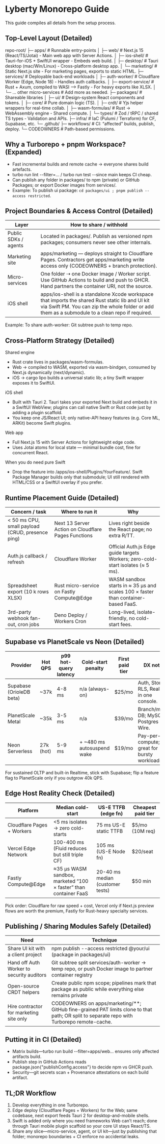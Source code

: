 # Lyberty Monorepo Guide

This guide compiles all details from the setup process.

## Top-Level Layout (Detailed)

repo-root/
├─ apps/ # Runnable entry-points
│ ├─ web/ # Next.js 15 (React/TS/Jotai) - Main web app with Server Actions.
│ ├─ ios-shell/ # Tauri-for-iOS + SwiftUI wrapper - Embeds web build.
│ ├─ desktop/ # Tauri desktop (mac/Win/Linux) - Cross-platform desktop app.
│ └─ marketing/ # Static Next.js site - For marketing pages, exports to static HTML.
├─ services/ # Deployable back-end workloads
│ ├─ auth-worker/ # Cloudflare Worker (Edge, Node 18) - Handles auth callbacks.
│ ├─ export-service/ # Rust + Axum, compiled to WASI ⟶ Fastly - For heavy exports like XLSX.
│ └─ … other micro-services # Add more as needed.
├─ packages/ # Shareable libraries
│ ├─ ui/ # Design-system React components and tokens.
│ ├─ core/ # Pure domain logic (TS).
│ ├─ crdt/ # Yjs helper wrappers for real-time collab.
│ ├─ wasm-formulas/ # Rust → WebAssembly engine - Shared compute.
│ └─ types/ # Zod / tRPC / shared TS types - Validation and APIs.
├─ infra/ # IaC (Pulumi / Terraform) for CF, Supabase, etc.
└─ .github/
├─ workflows/ # CI: “affected” builds, publish, deploy.
└─ CODEOWNERS # Path-based permissions.

## Why a Turborepo + pnpm Workspace? (Expanded)

- Fast incremental builds and remote cache → everyone shares build artefacts.
- turbo run lint --filter=... / turbo run test --since main keeps CI cheap.
- Can publish any folder in packages/ to npm (private) or GitHub Packages; or export Docker images from services/.
- Example: To publish ui package: `cd packages/ui ; pnpm publish --access restricted`.

## Project Boundaries & Access Control (Detailed)

| Layer                | How to share / withhold                                                                                                                                                                              |
| -------------------- | ---------------------------------------------------------------------------------------------------------------------------------------------------------------------------------------------------- |
| Public SDKs / agents | Located in packages/. Publish as versioned npm packages; consumers never see other internals.                                                                                                        |
| Marketing site       | apps/marketing — deploys straight to Cloudflare Pages. Contractors get apps/marketing write access only (CODEOWNERS + branch protection).                                                            |
| Micro-services       | One folder ⇢ one Docker image / Worker script. Use GitHub Actions to build and push to GHCR. Hand partners the container URI, not the source.                                                        |
| iOS shell            | apps/ios-shell is a standalone Xcode workspace that imports the shared Rust static lib and UI kit via Swift PM. You can zip the whole folder or add them as a submodule to a clean repo if required. |

Example: To share auth-worker: Git subtree push to temp repo.

## Cross-Platform Strategy (Detailed)

Shared engine

- Rust crate lives in packages/wasm-formulas.
- Web → compiled to WASM, exported via wasm-bindgen, consumed by Next.js dynamically (next/dynamic).
- iOS → cargo lipo builds a universal static lib; a tiny Swift wrapper exposes it to SwiftUI.

iOS shell

- Built with Tauri 2. Tauri takes your exported Next build and embeds it in a SwiftUI WebView; plugins can call native Swift or Rust code just by adding a plugin scaffold.
- You keep one JS/React UI; only native-API heavy features (e.g. Core ML, ARKit) become Swift plugins.

Web app

- Full Next.js 15 with Server Actions for lightweight edge code.
- Uses Jotai atoms for local state — minimal bundle cost, fine for concurrent React.

When you do need pure Swift

- Drop the feature into /apps/ios-shell/Plugins/YourFeature/. Swift Package Manager builds only that submodule; UI still rendered with HTML/CSS or a SwiftUI overlay if you prefer.

## Runtime Placement Guide (Detailed)

| Concern / task                                   | Where to run it                                     | Why                                                                               |
| ------------------------------------------------ | --------------------------------------------------- | --------------------------------------------------------------------------------- |
| < 50 ms CPU, small payload (CRUD, presence ping) | Next 13 Server Action on Cloudflare Pages Functions | Lives right beside the React page; no extra R/TT.                                 |
| Auth.js callback / refresh                       | Cloudflare Worker                                   | Official Auth.js Edge guide targets Workers; zero-cold-start isolates (≈ 5 ms).   |
| Spreadsheet export (10 k rows XLSX)              | Rust micro-service on Fastly Compute@Edge           | WASM sandbox starts in ≈ 35 µs and scales 100 × faster than container-based FaaS. |
| 3rd-party webhook fan-out, cron jobs             | Deno Deploy / Workers Cron                          | Long-lived, isolate-friendly, no cold-start fees.                                 |

## Supabase vs PlanetScale vs Neon (Detailed)

| Provider                 | Hot QPS   | p99 hot-query latency | Cold-start penalty         | First paid tier | DX notes                                     |
| ------------------------ | --------- | --------------------- | -------------------------- | --------------- | -------------------------------------------- |
| Supabase (OrioleDB beta) | ~37k      | 4-8 ms                | n/a (always-on)            | $25/mo          | Auth, Storage, RLS, Realtime in one console. |
| PlanetScale Metal        | ~35k      | 3-5 ms                | n/a                        | $39/mo          | Branch/merge DB; MySQL & Postgres Wire.      |
| Neon Serverless          | 27k (hot) | 5-9 ms                | + ~480 ms autosuspend wake | $19/mo          | Pay-per-compute; great for bursty workloads. |

For sustained OLTP and built-in Realtime, stick with Supabase; flip a feature flag to PlanetScale only if you outgrow 40k QPS.

## Edge Host Reality Check (Detailed)

| Platform                   | Median cold-start                                                | US-E TTFB (edge fn)              | Cheapest paid tier |
| -------------------------- | ---------------------------------------------------------------- | -------------------------------- | ------------------ |
| Cloudflare Pages + Workers | <5 ms isolates → zero cold-starts                                | 75 ms US-E static TTFB           | $5/mo (10M req)    |
| Vercel Edge Network        | 100-400 ms (Fluid reduces but still triple CF)                   | 105 ms (US-E Node fn)            | $20/seat           |
| Fastly Compute@Edge        | ≈35 µs WASM sandbox, marketed “100 × faster” than container FaaS | 20-40 ms median (customer tests) | $50 min            |

Pick order: Cloudflare for raw speed + cost, Vercel only if Next.js preview flows are worth the premium, Fastly for Rust-heavy specialty services.

## Publishing / Sharing Modules Safely (Detailed)

| Need                                      | Technique                                                                                                                                    |
| ----------------------------------------- | -------------------------------------------------------------------------------------------------------------------------------------------- |
| Share UI kit with a client project        | npm publish --access restricted @your/ui (package in packages/ui)                                                                            |
| Hand off Auth Worker to security auditors | Git subtree split services/auth-worker → temp repo, or push Docker image to partner container registry                                       |
| Open-source CRDT helpers                  | Create public npm scope; pipelines mark that package as public while everything else remains private                                         |
| Hire contractor for marketing site only   | CODEOWNERS on apps/marketing/\*\*; GitHub fine-grained PAT limits clone to that path; OR split to separate repo with Turborepo remote-cache. |

## Putting it in CI (Detailed)

- Matrix builds—turbo run build --filter=apps/web… ensures only affected artifacts build.
- Publish step in GitHub Actions reads package.json{"publishConfig.access"} to decide npm vs GHCR push.
- Security—git secrets scan + Provenance attestations on each build artifact.

## TL;DR Workflow

1. Develop everything in one Turborepo.
2. Edge deploy (Cloudflare Pages + Workers) for the Web; same codebase, next export feeds Tauri 2 for desktop-and-mobile shells.
3. Swift is added only where you need frameworks Web can’t reach; done through Tauri mobile plugin scaffold so your core UI stays React/TS.
4. Share any slice—micro-service, agent, or UI kit—just by publishing that folder; monorepo boundaries + CI enforce no accidental leaks.
